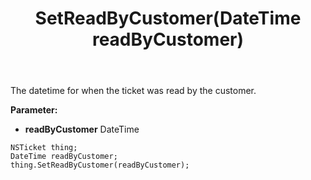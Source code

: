 ﻿---
uid: crmscript_ref_NSTicket_SetReadByCustomer
title: SetReadByCustomer(DateTime readByCustomer)
intellisense: NSTicket.SetReadByCustomer
keywords: NSTicket, GetReadByCustomer
so.topic: reference
---

The datetime for when the ticket was read by the customer.

**Parameter:** 
 - **readByCustomer** DateTime

```crmscript
NSTicket thing;
DateTime readByCustomer;
thing.SetReadByCustomer(readByCustomer);
```

